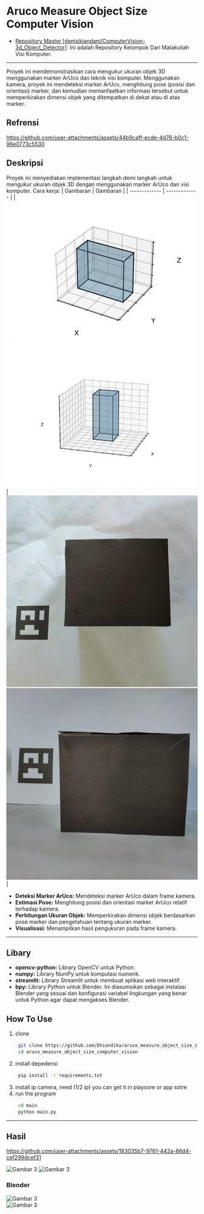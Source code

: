 # Aruco Measure Object Size Computer Vision
*   [Repository Master [denisikiandani/ComputerVision-3d_Object_Detector]](https://github.com/denisikiandani/ComputerVision-3d_Object_Detector.git): Ini adalah Repository Kelompok Dari Matakuliah Visi Komputer.

---
 
Proyek ini mendemonstrasikan cara mengukur ukuran objek 3D menggunakan marker ArUco dan teknik visi komputer.  Menggunakan kamera, proyek ini mendeteksi marker ArUco, menghitung pose (posisi dan orientasi) marker, dan kemudian memanfaatkan informasi tersebut untuk memperkirakan dimensi objek yang ditempatkan di dekat atau di atas marker.

## Refrensi

https://github.com/user-attachments/assets/44b9caff-ecde-4d76-b0c1-96e0773c5530   



## Deskripsi
Proyek ini menyediakan implementasi langkah demi langkah untuk mengukur ukuran objek 3D dengan menggunakan marker ArUco dan visi komputer. Cara kerja:
| Gambaran        | Gambaran        |
| ------------- | ------------- |
| ![Gambar 1](image/Figure%206.png) ![Gambar 2](image/Figure%2010.png) | ![Gambar 3](image/Picture1.png) ![Gambar 3](image/Picture2.jpg)  |
*   **Deteksi Marker ArUco:** Mendeteksi marker ArUco dalam frame kamera.
*   **Estimasi Pose:** Menghitung posisi dan orientasi marker ArUco relatif terhadap kamera.
*   **Perhitungan Ukuran Objek:** Memperkirakan dimensi objek berdasarkan pose marker dan pengetahuan tentang ukuran marker.
*   **Visualisasi:** Menampilkan hasil pengukuran pada frame kamera.

---

## Libary 
*   **opencv-python:** Library OpenCV untuk Python.
*   **numpy:** Library NumPy untuk komputasi numerik.
*   **streamlit:** Library Streamlit untuk membuat aplikasi web interaktif.
*   **bpy:** Library Python untuk Blender. Ini diasumsikan sebagai instalasi Blender yang sesuai dan konfigurasi variabel lingkungan yang benar untuk Python agar dapat mengakses Blender.


## How To Use
1. clone 
   ```bash
    git clone https://github.com/Dhiandika/aruco_measure_object_size_computer_vision.git
    cd aruco_measure_object_size_computer_vision
    ```
2. install depedensi
   ```bash
    pip install -r requirements.txt
    ```
3. install ip camera, need (1/2 ip) you can get it in playsore or app sotre 
4. run the program
   ```bash
    cd main
    python main.py
    ```


---

## Hasil
 https://github.com/user-attachments/assets/183035b7-9761-442a-86d4-cef299dcef31 

![Gambar 3](image/Picture14.png) ![Gambar 3](image/Picture15.png)

### Blender
![Gambar 3](image/Picture8.png)  
![Gambar 3](image/Picture9.png)  

